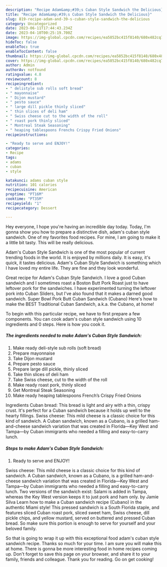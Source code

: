 ```yaml
---
description: "Recipe Adam&amp;#39;s Cuban Style Sandwich the Delicious}"
title: "Recipe Adam&amp;#39;s Cuban Style Sandwich the Delicious}"
slug: 819-recipe-adam-and-39-s-cuban-style-sandwich-the-delicious
category: Uncategorized
date: 2023-06-11T17:44:43.234Z
date: 2023-04-10T00:25:19.700Z
image: https://img-global.cpcdn.com/recipes/ea5852bc415f8140/680x482cq70/adams-cuban-style-sandwich-recipe-main-photo.jpg
hideToc: false
enableToc: true
enableTocContent: false
thumbnail: https://img-global.cpcdn.com/recipes/ea5852bc415f8140/680x482cq70/adams-cuban-style-sandwich-recipe-main-photo.jpg
cover: https://img-global.cpcdn.com/recipes/ea5852bc415f8140/680x482cq70/adams-cuban-style-sandwich-recipe-main-photo.jpg
author: Admin
authorAv: notfound
ratingvalue: 4.8
reviewcount: 8
recipeingredient:
- " delistyle sub rolls soft bread"
- " mayonnaise"
- " Dijon mustard"
- " pesto sauce"
- " large dill pickle thinly sliced"
- " thin slices of deli ham"
- " Swiss cheese cut to the width of the roll"
- " roast pork thinly sliced"
- " Montreal Steak Seasoning"
- " heaping tablespoons Frenchs Crispy Fried Onions"
recipeinstructions:

- "Ready to serve and ENJOY!"
categories:
- Recipe
tags:
- adams
- cuban
- style

katakunci: adams cuban style 
nutrition: 101 calories
recipecuisine: American
preptime: "PT16M"
cooktime: "PT35M"
recipeyield: "1"
recipecategory: Dessert

---
```



Hey everyone, I hope you're having an incredible day today. Today, I'm gonna show you how to prepare a distinctive dish, adam&#39;s cuban style sandwich. One of my favorites food recipes. For mine, I am going to make it a little bit tasty. This will be really delicious.

Adam&#39;s Cuban Style Sandwich is one of the most popular of current trending foods in the world. It is enjoyed by millions daily. It is easy, it's quick, it tastes delicious. Adam&#39;s Cuban Style Sandwich is something which I have loved my entire life. They are fine and they look wonderful.

Great recipe for Adam&#39;s Cuban Style Sandwich. I love a good Cuban sandwich and I sometimes roast a Boston Butt Pork Roast just to have leftover pork for the sandwiches. I have experimented turning the leftover pork into Cuban Sliders, but I&#39;ve also found that it makes a darned good sandwich. Super Bowl Pork Butt Cuban Sandwich (Cubano) Here&#39;s how to make the BEST Traditional Cuban Sandwich, a.k.a. the Cubano, at home!


To begin with this particular recipe, we have to first prepare a few components. You can cook adam&#39;s cuban style sandwich using 10 ingredients and 0 steps. Here is how you cook it.

<!--inarticleads1-->

##### The ingredients needed to make Adam&#39;s Cuban Style Sandwich:

1. Make ready  deli-style sub rolls (soft bread)
1. Prepare  mayonnaise
1. Take  Dijon mustard
1. Prepare  pesto sauce
1. Prepare  large dill pickle, thinly sliced
1. Take  thin slices of deli ham
1. Take  Swiss cheese, cut to the width of the roll
1. Make ready  roast pork, thinly sliced
1. Get  Montreal Steak Seasoning
1. Make ready  heaping tablespoons French’s Crispy Fried Onions


Ingredients Cuban bread: This bread is light and airy with a thin, crispy crust. It&#39;s perfect for a Cuban sandwich because it holds up well to the hearty fillings. Swiss cheese: This mild cheese is a classic choice for this kind of sandwich. A Cuban sandwich, known as a Cubano, is a grilled ham-and-cheese sandwich variation that was created in Florida—Key West and Tampa—by Cuban immigrants who needed a filling and easy-to-carry lunch. 

<!--inarticleads2-->

##### Steps to make Adam&#39;s Cuban Style Sandwich:


1. Ready to serve and ENJOY!

Swiss cheese: This mild cheese is a classic choice for this kind of sandwich. A Cuban sandwich, known as a Cubano, is a grilled ham-and-cheese sandwich variation that was created in Florida—Key West and Tampa—by Cuban immigrants who needed a filling and easy-to-carry lunch. Two versions of the sandwich exist: Salami is added in Tampa, whereas the Key West version keeps it to just pork and ham only. by Jamie Silva Learn how to make a Cuban sandwich recipe (Cubano) in the authentic Miami style! This pressed sandwich is a South Florida staple, and features sliced Cuban roast pork, sliced sweet ham, Swiss cheese, dill pickle chips, and yellow mustard, served on buttered and pressed Cuban bread. So make sure this portion is enough to serve for yourself and your beloved family. 

So that is going to wrap it up with this exceptional food adam&#39;s cuban style sandwich recipe. Thanks so much for your time. I am sure you will make this at home. There is gonna be more interesting food in home recipes coming up. Don't forget to save this page on your browser, and share it to your family, friends and colleague. Thank you for reading. Go on get cooking!
